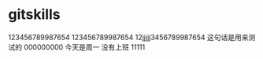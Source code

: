 # gitskills
123456789987654
123456789987654
12jjjjj3456789987654
这句话是用来测试的
000000000
今天是周一
没有上班
11111
